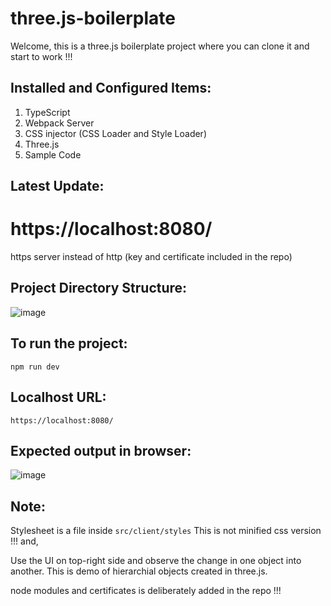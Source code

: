 # three.js-boilerplate

Welcome, this is a three.js boilerplate project where you can clone it and start to work !!!

## Installed and Configured Items:

1. TypeScript
2. Webpack Server
3. CSS injector (CSS Loader and Style Loader)
4. Three.js
5. Sample Code

## Latest Update:

# https://localhost:8080/
https server instead of http (key and certificate included in the repo)

## Project Directory Structure:

![image](https://user-images.githubusercontent.com/11494733/176046609-06ae72e6-1adc-4405-88e5-29a48ff9a800.png)

## To run the project:

```
npm run dev
```

## Localhost URL:
```
https://localhost:8080/
```
## Expected output in browser:
![image](https://user-images.githubusercontent.com/11494733/176370656-aa41dda1-dba0-46b4-b50e-1da53119282e.png)
## Note:

Stylesheet is a file inside ```src/client/styles```
This is not minified css version !!!
and,

Use the UI on top-right side and observe the change in one object into another. This is demo of hierarchial objects created in three.js.


node modules and certificates is deliberately added in the repo !!!


